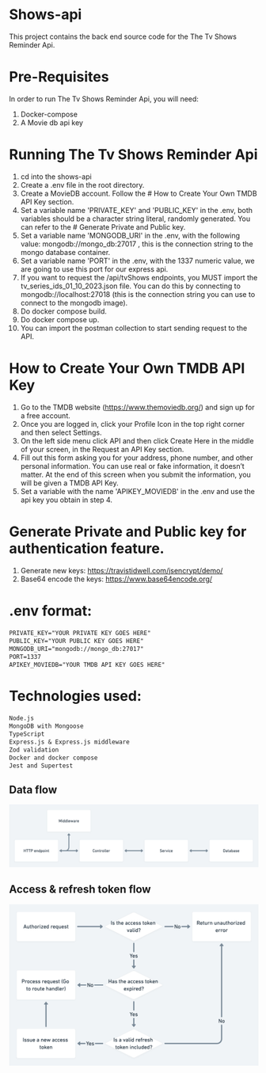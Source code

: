# Shows-api

This project contains the back end source code for the The Tv Shows Reminder Api.

# Pre-Requisites

In order to run The Tv Shows Reminder Api, you will need:

1. Docker-compose
2. A Movie db api key

# Running The Tv Shows Reminder Api

1. cd into the shows-api
2. Create a .env file in the root directory.
3. Create a MovieDB account. Follow the # How to Create Your Own TMDB API Key section.
4. Set a variable name 'PRIVATE_KEY' and 'PUBLIC_KEY' in the .env, both variables should be a character string literal, randomly generated. You can refer to 
   the # Generate Private and Public key.
5. Set a variable name 'MONGODB_URI' in the .env, with the following value: mongodb://mongo_db:27017 , this is the connection string to the mongo database container.
6. Set a variable name 'PORT' in the .env, with the 1337 numeric value, we are going to use this port for our express api.
7. If you want to request the /api/tvShows endpoints, you MUST import the tv_series_ids_01_10_2023.json file.
   You can do this by connecting to mongodb://localhost:27018 (this is the connection string you can use to connect to the mongodb image).
8. Do docker compose build.
9. Do docker compose up.
10. You can import the postman collection to start sending request to the API.

# How to Create Your Own TMDB API Key

1. Go to the TMDB website (https://www.themoviedb.org/) and sign up for a free account.
2. Once you are logged in, click your Profile Icon in the top right corner and then select Settings.
3. On the left side menu click API and then click Create Here in the middle of your screen, in the Request an API Key section.
4. Fill out this form asking you for your address, phone number, and other personal information. You can use real or fake information, it doesn’t matter. At the end of this screen when you submit the information, you will be given a TMDB API Key.
5. Set a variable with the name 'APIKEY_MOVIEDB' in the .env and use the api key you obtain in step 4.

# Generate Private and Public key for authentication feature.

1. Generate new keys: https://travistidwell.com/jsencrypt/demo/
2. Base64 encode the keys: https://www.base64encode.org/

# .env format:
    PRIVATE_KEY="YOUR PRIVATE KEY GOES HERE"
    PUBLIC_KEY="YOUR PUBLIC KEY GOES HERE"
    MONGODB_URI="mongodb://mongo_db:27017"
    PORT=1337
    APIKEY_MOVIEDB="YOUR TMDB API KEY GOES HERE"


# Technologies used:

    Node.js
    MongoDB with Mongoose
    TypeScript
    Express.js & Express.js middleware
    Zod validation
    Docker and docker compose
    Jest and Supertest

## Data flow
![](./diagrams/data-flow.png)

## Access & refresh token flow
![](./diagrams/refresh-token-flow.png)